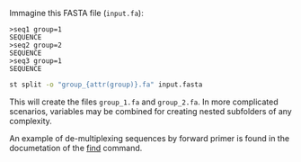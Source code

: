 Immagine this FASTA file (`input.fa`):

```
>seq1 group=1
SEQUENCE
>seq2 group=2
SEQUENCE
>seq3 group=1
SEQUENCE
```

```sh
st split -o "group_{attr(group)}.fa" input.fasta
```

This will create the files `group_1.fa` and `group_2.fa`. In more
complicated scenarios, variables may be combined for creating nested subfolders
of any complexity.

An example of de-multiplexing sequences by forward primer is found in the
documetation of the [find](find#multiple-patterns) command.
